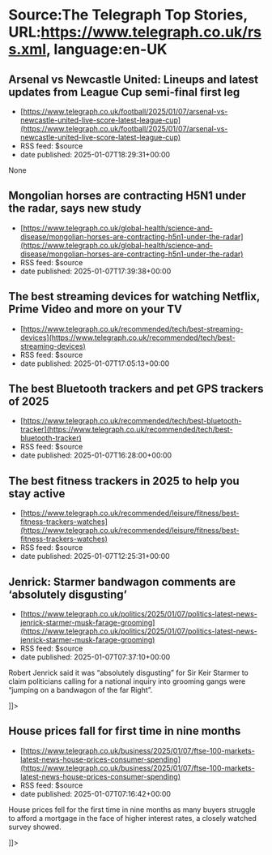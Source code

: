 # Source:The Telegraph Top Stories, URL:https://www.telegraph.co.uk/rss.xml, language:en-UK

## Arsenal vs Newcastle United: Lineups and latest updates from League Cup semi-final first leg
 - [https://www.telegraph.co.uk/football/2025/01/07/arsenal-vs-newcastle-united-live-score-latest-league-cup](https://www.telegraph.co.uk/football/2025/01/07/arsenal-vs-newcastle-united-live-score-latest-league-cup)
 - RSS feed: $source
 - date published: 2025-01-07T18:29:31+00:00

None

## Mongolian horses are contracting H5N1 under the radar, says new study
 - [https://www.telegraph.co.uk/global-health/science-and-disease/mongolian-horses-are-contracting-h5n1-under-the-radar](https://www.telegraph.co.uk/global-health/science-and-disease/mongolian-horses-are-contracting-h5n1-under-the-radar)
 - RSS feed: $source
 - date published: 2025-01-07T17:39:38+00:00

<![CDATA[Scientists find &lsquo;conclusive&rsquo; evidence of spillover infections from wild birds in the east Asian country &ndash; home to five million horses]]>

## The best streaming devices for watching Netflix, Prime Video and more on your TV
 - [https://www.telegraph.co.uk/recommended/tech/best-streaming-devices](https://www.telegraph.co.uk/recommended/tech/best-streaming-devices)
 - RSS feed: $source
 - date published: 2025-01-07T17:05:13+00:00

<![CDATA[We've tried and tested the best streaming devices, from under &pound;40, to make your TV smart and give you access to online content]]>

## The best Bluetooth trackers and pet GPS trackers of 2025
 - [https://www.telegraph.co.uk/recommended/tech/best-bluetooth-tracker](https://www.telegraph.co.uk/recommended/tech/best-bluetooth-tracker)
 - RSS feed: $source
 - date published: 2025-01-07T16:28:00+00:00

<![CDATA[We spent weeks testing Bluetooth trackers on luggage, wallets and bags and testing GPS trackers on pets to find the top nine location tags]]>

## The best fitness trackers in 2025 to help you stay active
 - [https://www.telegraph.co.uk/recommended/leisure/fitness/best-fitness-trackers-watches](https://www.telegraph.co.uk/recommended/leisure/fitness/best-fitness-trackers-watches)
 - RSS feed: $source
 - date published: 2025-01-07T12:25:31+00:00

<![CDATA[Our long-term test of the newest fitness watches and trackers proves they&rsquo;re now far more than just step counters. But which is the best?]]>

## Jenrick: Starmer bandwagon comments are ‘absolutely disgusting’
 - [https://www.telegraph.co.uk/politics/2025/01/07/politics-latest-news-jenrick-starmer-musk-farage-grooming](https://www.telegraph.co.uk/politics/2025/01/07/politics-latest-news-jenrick-starmer-musk-farage-grooming)
 - RSS feed: $source
 - date published: 2025-01-07T07:37:10+00:00

<![CDATA[<p>Robert Jenrick said it was “absolutely disgusting” for Sir Keir Starmer to claim politicians calling for a national inquiry into grooming gangs were “jumping on a bandwagon of the far Right”.&nbsp;</p>]]>

## House prices fall for first time in nine months
 - [https://www.telegraph.co.uk/business/2025/01/07/ftse-100-markets-latest-news-house-prices-consumer-spending](https://www.telegraph.co.uk/business/2025/01/07/ftse-100-markets-latest-news-house-prices-consumer-spending)
 - RSS feed: $source
 - date published: 2025-01-07T07:16:42+00:00

<![CDATA[<p>House prices fell for the first time in nine months as many buyers struggle to afford a mortgage in the face of higher interest rates, a closely watched survey showed.</p>]]>

